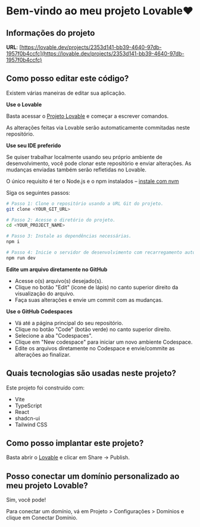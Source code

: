 # Bem-vindo ao meu projeto Lovable❤️

## Informações do projeto

**URL**: [https://lovable.dev/projects/2353d141-bb39-4640-97db-1957f0b4ccfc](https://lovable.dev/projects/2353d141-bb39-4640-97db-1957f0b4ccfc)

## Como posso editar este código?

Existem várias maneiras de editar sua aplicação.

**Use o Lovable**

Basta acessar o [Projeto Lovable](https://lovable.dev/projects/2353d141-bb39-4640-97db-1957f0b4ccfc) e começar a escrever comandos.

As alterações feitas via Lovable serão automaticamente commitadas neste repositório.

**Use seu IDE preferido**

Se quiser trabalhar localmente usando seu próprio ambiente de desenvolvimento, você pode clonar este repositório e enviar alterações. As mudanças enviadas também serão refletidas no Lovable.

O único requisito é ter o Node.js e o npm instalados – [instale com nvm](https://github.com/nvm-sh/nvm#installing-and-updating)

Siga os seguintes passos:

```sh
# Passo 1: Clone o repositório usando a URL Git do projeto.
git clone <YOUR_GIT_URL>

# Passo 2: Acesse o diretório do projeto.
cd <YOUR_PROJECT_NAME>

# Passo 3: Instale as dependências necessárias.
npm i

# Passo 4: Inicie o servidor de desenvolvimento com recarregamento automático e pré-visualização instantânea.
npm run dev
```

**Edite um arquivo diretamente no GitHub**

* Acesse o(s) arquivo(s) desejado(s).
* Clique no botão "Edit" (ícone de lápis) no canto superior direito da visualização do arquivo.
* Faça suas alterações e envie um commit com as mudanças.

**Use o GitHub Codespaces**

* Vá até a página principal do seu repositório.
* Clique no botão "Code" (botão verde) no canto superior direito.
* Selecione a aba "Codespaces".
* Clique em "New codespace" para iniciar um novo ambiente Codespace.
* Edite os arquivos diretamente no Codespace e envie/commite as alterações ao finalizar.

## Quais tecnologias são usadas neste projeto?

Este projeto foi construído com:

* Vite
* TypeScript
* React
* shadcn-ui
* Tailwind CSS

## Como posso implantar este projeto?

Basta abrir o [Lovable](https://lovable.dev/projects/2353d141-bb39-4640-97db-1957f0b4ccfc) e clicar em Share -> Publish.

## Posso conectar um domínio personalizado ao meu projeto Lovable?

Sim, você pode!

Para conectar um domínio, vá em Projeto > Configurações > Domínios e clique em Conectar Domínio.




